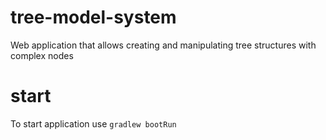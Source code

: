 # tree-model-system
Web application that allows creating and manipulating tree structures with complex nodes

# start

To start application use `gradlew bootRun`